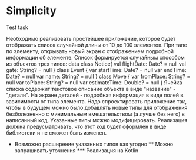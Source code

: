 # Simplicity
Test task

Необходимо реализовать простейшее приложение, которое будет
отображать список случайной длины от 10 до 100 элементов. При тапе по
элементу, открывать новый экран с отображением подробной информации
об элементе.
Список формируется случайным способом из объектов трех типов:
data class Notice(
 val flightDate: Date? = null
 val gate: String? = null
)
class Event {
 var startTime: Date? = null
 var endTime: Date? = null
 var name: String? = null
}
class Move {
 var fromPlace: String? = null
 var toPlace: String? = null
 var estimateTime: Double? = null
}
Ячейка списка содержит текстовое описание объекта в виде "название" -
"детали". На экране деталей - подробная информация в виде полей в
зависимости от типа элемента.
Надо спроектировать приложение так, чтобы в будущем можно было
добавлять новые типы для отображения безболезненно с минимальным
вмешательством (а лучше без него) в написанный код.
Указанные типы можно модифицировать.
Реализация должна предусматривать, что этот код будет оформлен в виде
библиотеки и не сможет быть изменен.
* Возможно расширение указанных типов как угодно
** Можно запрашивать уточнения
*** Реализация на Kotlin
